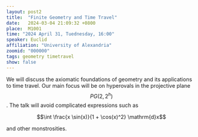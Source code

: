 ```yaml
---
layout: post2
title:  "Finite Geometry and Time Travel"
date:   2024-03-04 21:09:32 +0800
place:  M1001
time: "2024 April 31, Tuednesday, 16:00"
speaker: Euclid
affiliation: "University of Alexandria"
zoomid: "000000"
tags: geometry timetravel
show: false
---
```


We will discuss the axiomatic foundations of geometry and its applications to time travel.
Our main focus will be on hyperovals in the projective plane $$PG(2, 2^h)$$. The talk
will avoid complicated expressions such as 

<div align="center">
$$\int \frac{x \sin(x)}{1 + \cos(x)^2} \mathrm{d}x$$
</div>

and other monstrosities.

